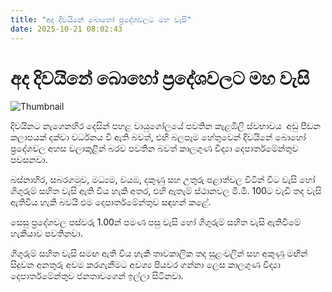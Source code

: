 ```yaml
---
title: "අද දිවයිනේ බොහෝ ප්‍රදේශවලට මහ වැසි"
date: 2025-10-21 08:02:43
---
```


# අද දිවයිනේ බොහෝ ප්‍රදේශවලට මහ වැසි

![Thumbnail](https://helakuru.sgp1.cdn.digitaloceanspaces.com/esana/images/lib/weather-thumb-new-1[1].jpg)

දිවයිනට නැගෙනහිර දෙසින් පහළ වායුගෝලයේ පවතින කැළඹිලි ස්වභාවය  අඩු පීඩන කලාපයක් දක්වා වර්ධනය වී ඇති බවත්, එහි බලපෑම හේතුවෙන් දිවයිනේ බොහෝ ප්‍රදේශවල අහස වලාකුළින් බරව පවතින බවත් කාලගුණ විද්‍යා දෙපාර්තමේන්තුව පවසනවා.

බස්නාහිර, සබරගමුව, මධ්‍යම, වයඹ, දකුණු සහ උතුරු පළාත්වල විටින් විට වැසි හෝ ගිගුරුම් සහිත වැසි ඇති විය හැකි අතර, එහි ඇතැම් ස්ථානවල මි.මී. 100ට වැඩි තද වැසි ඇතිවිය හැකි බවයි එම දෙපාර්තමේන්තුව සඳහන් කළේ.

සෙසු ප්‍රදේශවල පස්වරු 1.00න් පමණ පසු වැසි හෝ ගිගුරුම් සහිත වැසි ඇතිවීමේ හැකියාව පවතිනවා.

ගිගුරුම් සහිත වැසි සමඟ ඇති විය හැකි තාවකාලික තද සුළංවලින් සහ අකුණු මඟින් සිදුවන අනතුරු අවම කරගැනීමට අවශ්‍ය පියවර ගන්නා ලෙස කාලගුණ විද්‍යා දෙපාර්තමේන්තුව ජනතාවගෙන් ඉල්ලා සිටිනවා.

